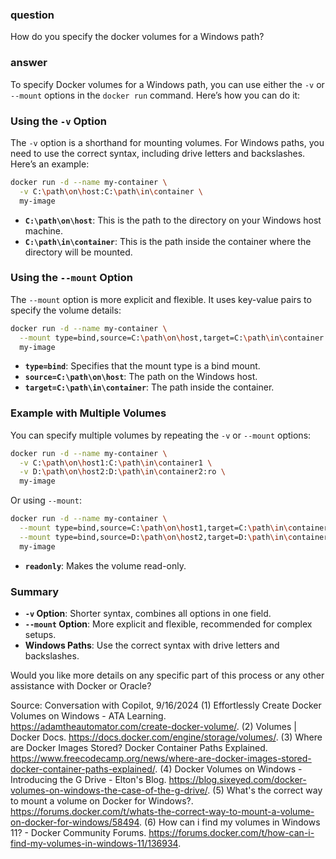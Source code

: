 ### question

How do you specify the docker volumes for a Windows path?

### answer

To specify Docker volumes for a Windows path, you can use either the `-v` or `--mount` options in the `docker run` command. Here’s how you can do it:

### Using the `-v` Option

The `-v` option is a shorthand for mounting volumes. For Windows paths, you need to use the correct syntax, including drive letters and backslashes. Here’s an example:

```bash
docker run -d --name my-container \
  -v C:\path\on\host:C:\path\in\container \
  my-image
```

- **`C:\path\on\host`**: This is the path to the directory on your Windows host machine.
- **`C:\path\in\container`**: This is the path inside the container where the directory will be mounted.

### Using the `--mount` Option

The `--mount` option is more explicit and flexible. It uses key-value pairs to specify the volume details:

```bash
docker run -d --name my-container \
  --mount type=bind,source=C:\path\on\host,target=C:\path\in\container \
  my-image
```

- **`type=bind`**: Specifies that the mount type is a bind mount.
- **`source=C:\path\on\host`**: The path on the Windows host.
- **`target=C:\path\in\container`**: The path inside the container.

### Example with Multiple Volumes

You can specify multiple volumes by repeating the `-v` or `--mount` options:

```bash
docker run -d --name my-container \
  -v C:\path\on\host1:C:\path\in\container1 \
  -v D:\path\on\host2:D:\path\in\container2:ro \
  my-image
```

Or using `--mount`:

```bash
docker run -d --name my-container \
  --mount type=bind,source=C:\path\on\host1,target=C:\path\in\container1 \
  --mount type=bind,source=D:\path\on\host2,target=D:\path\in\container2,readonly \
  my-image
```

- **`readonly`**: Makes the volume read-only.

### Summary

- **`-v` Option**: Shorter syntax, combines all options in one field.
- **`--mount` Option**: More explicit and flexible, recommended for complex setups.
- **Windows Paths**: Use the correct syntax with drive letters and backslashes.

Would you like more details on any specific part of this process or any other assistance with Docker or Oracle?

Source: Conversation with Copilot, 9/16/2024
(1) Effortlessly Create Docker Volumes on Windows - ATA Learning. https://adamtheautomator.com/create-docker-volume/.
(2) Volumes | Docker Docs. https://docs.docker.com/engine/storage/volumes/.
(3) Where are Docker Images Stored? Docker Container Paths Explained. https://www.freecodecamp.org/news/where-are-docker-images-stored-docker-container-paths-explained/.
(4) Docker Volumes on Windows - Introducing the G Drive - Elton's Blog. https://blog.sixeyed.com/docker-volumes-on-windows-the-case-of-the-g-drive/.
(5) What's the correct way to mount a volume on Docker for Windows?. https://forums.docker.com/t/whats-the-correct-way-to-mount-a-volume-on-docker-for-windows/58494.
(6) How can i find my volumes in Windows 11? - Docker Community Forums. https://forums.docker.com/t/how-can-i-find-my-volumes-in-windows-11/136934.
